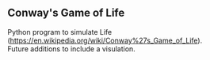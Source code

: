 ## Conway's Game of Life

Python program to simulate Life (https://en.wikipedia.org/wiki/Conway%27s_Game_of_Life).  <br />
Future additions to include a visulation.
